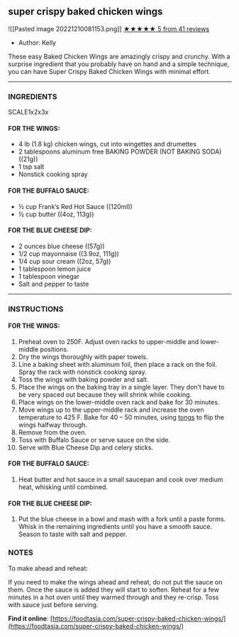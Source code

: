 ## super crispy baked chicken wings
![[Pasted image 20221210081153.png]]
[★★★★★ 5 from 41 reviews](https://foodtasia.com/super-crispy-baked-chicken-wings/print/6627/#respond)

-   Author: Kelly

These easy Baked Chicken Wings are amazingly crispy and crunchy. With a surprise ingredient that you probably have on hand and a simple technique, you can have Super Crispy Baked Chicken Wings with minimal effort.

---

### INGREDIENTS

SCALE1x2x3x

#### FOR THE WINGS:

-   4 lb (1.8 kg) chicken wings, cut into wingettes and drumettes
-   2 tablespoons aluminum free BAKING POWDER (NOT BAKING SODA) ((21g))
-   1 tsp salt
-   Nonstick cooking spray

#### FOR THE BUFFALO SAUCE:

-   ½ cup Frank’s Red Hot Sauce ((120ml))
-   ½ cup butter ((4oz, 113g))

#### FOR THE BLUE CHEESE DIP:

-   2 ounces blue cheese ((57g))
-   1/2 cup mayonnaise ((3.9oz, 111g))
-   1/4 cup sour cream ((2oz, 57g))
-   1 tablespoon lemon juice
-   1 tablespoon vinegar
-   Salt and pepper to taste

---

### INSTRUCTIONS

#### FOR THE WINGS:

1.  Preheat oven to 250F. Adjust oven racks to upper-middle and lower-middle positions.
2.  Dry the wings thoroughly with paper towels.
3.  Line a baking sheet with aluminum foil, then place a rack on the foil. Spray the rack with nonstick cooking spray.
4.  Toss the wings with baking powder and salt.
5.  Place the wings on the baking tray in a single layer. They don’t have to be very spaced out because they will shrink while cooking.
6.  Place wings on the lower-middle oven rack and bake for 30 minutes.
7.  Move wings up to the upper-middle rack and increase the oven temperature to 425 F. Bake for 40 – 50 minutes, using [tongs](https://www.amazon.com/OXO-Grips-9-Inch-Locking-Tongs/dp/B0000CDVD8?crid=ZMCBO5I2J2JE&dchild=1&keywords=tongs+for+cooking&qid=1617799547&sprefix=tongs%2Caps%2C157&sr=8-10&linkCode=li2&tag=foodtasia08-20&linkId=1c8b5513fe474e97a236e77a46aea100&language=en_US&ref_=as_li_ss_il) to flip the wings halfway through.
8.  Remove from the oven.
9.  Toss with Buffalo Sauce or serve sauce on the side.
10.  Serve with Blue Cheese Dip and celery sticks.

#### FOR THE BUFFALO SAUCE:

1.  Heat butter and hot sauce in a small saucepan and cook over medium heat, whisking until combined.

#### FOR THE BLUE CHEESE DIP:

1.  Put the blue cheese in a bowl and mash with a fork until a paste forms. Whisk in the remaining ingredients until you have a smooth sauce. Season to taste with salt and pepper.

### NOTES

To make ahead and reheat:

If you need to make the wings ahead and reheat, do not put the sauce on them. Once the sauce is added they will start to soften. Reheat for a few minutes in a hot oven until they warmed through and they re-crisp. Toss with sauce just before serving.

**Find it online**: [https://foodtasia.com/super-crispy-baked-chicken-wings/](https://foodtasia.com/super-crispy-baked-chicken-wings/)